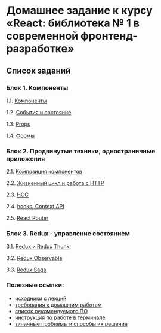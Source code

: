 # Домашнее задание к курсу «React: библиотека № 1 в современной фронтенд-разработке»

## Список заданий

### Блок 1. Компоненты

1.1. [Компоненты](components)

1.2. [События и состояние](events-state)

1.3. [Props](props)

1.4. [Формы](forms)

### Блок 2. Продвинутые техники, одностраничные приложения

2.1. [Композиция компонентов](composition)

2.2. [Жизненный цикл и работа с HTTP](lifecycle-http)

2.3. [HOC](hoc)

2.4. [hooks, Context API](hooks-context)

2.5. [React Router](router)

### Блок 3. Redux - управление состоянием

3.1. [Redux и Redux Thunk](redux)

3.2. [Redux Observable](observable)

3.3. [Redux Saga](saga)

### Полезные ссылки:

* [исходники с лекций](https://github.com/netology-code/ra16-code)
* [требования к домашним работам](requirements.md)
* [список рекомендуемого ПО](software.md)
* [инструкция по работе в терминале](terminal.md)
* [типичные проблемы и способы их решения](problems.md)
